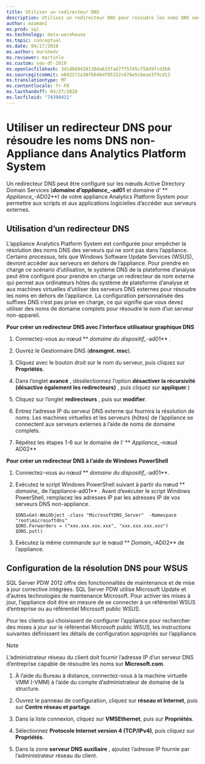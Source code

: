 ```yaml
---
title: Utiliser un redirecteur DNS
description: Utilisez un redirecteur DNS pour résoudre les noms DNS non-Appliance dans Analytics Platform System.
author: mzaman1
ms.prod: sql
ms.technology: data-warehouse
ms.topic: conceptual
ms.date: 04/17/2018
ms.author: murshedz
ms.reviewer: martinle
ms.custom: seo-dt-2019
ms.openlocfilehash: 3d1d0d9428138da615fad7ff5745c758d9fcd3b8
ms.sourcegitcommit: e042272a38fb646df05152c676e5cbeae3f9cd13
ms.translationtype: MT
ms.contentlocale: fr-FR
ms.lasthandoff: 04/27/2020
ms.locfileid: "74399431"
---
```

# <a name="use-a-dns-forwarder-to-resolve-non-appliance-dns-names-in-analytics-platform-system"></a>Utiliser un redirecteur DNS pour résoudre les noms DNS non-Appliance dans Analytics Platform System
Un redirecteur DNS peut être configuré sur les nœuds Active Directory Domain Services (**_domaine d’appliance\__-ad01** et domaine d' ** _Appliance\__-AD02**) de votre appliance Analytics Platform System pour permettre aux scripts et aux applications logicielles d’accéder aux serveurs externes.  
  
## <a name="using-a-dns-forwarder"></a><a name="ResolveDNS"></a>Utilisation d’un redirecteur DNS  
L’appliance Analytics Platform System est configurée pour empêcher la résolution des noms DNS des serveurs qui ne sont pas dans l’appliance. Certains processus, tels que Windows Software Update Services (WSUS), devront accéder aux serveurs en dehors de l’appliance. Pour prendre en charge ce scénario d’utilisation, le système DNS de la plateforme d’analyse peut être configuré pour prendre en charge un redirecteur de nom externe qui permet aux ordinateurs hôtes du système de plateforme d’analyse et aux machines virtuelles d’utiliser des serveurs DNS externes pour résoudre les noms en dehors de l’appliance. La configuration personnalisée des suffixes DNS n’est pas prise en charge, ce qui signifie que vous devez utiliser des noms de domaine complets pour résoudre le nom d’un serveur non-appareil.  
  
**Pour créer un redirecteur DNS avec l’interface utilisateur graphique DNS**  
  
1.  Connectez-vous au nœud ** _domaine du dispositif\__-ad01** .  
  
2.  Ouvrez le Gestionnaire DNS (**dnsmgmt. msc**).  
  
3.  Cliquez avec le bouton droit sur le nom du serveur, puis cliquez sur **Propriétés**.  
  
4.  Dans l’onglet **avancé** , désélectionnez l’option **désactiver la récursivité (désactive également les redirecteurs)** , puis cliquez sur **appliquer**.)  
  
5.  Cliquez sur l’onglet **redirecteurs** , puis sur **modifier**.  
  
6.  Entrez l’adresse IP du serveur DNS externe qui fournira la résolution de noms. Les machines virtuelles et les serveurs (hôtes) de l’appliance se connectent aux serveurs externes à l’aide de noms de domaine complets.  
  
7.  Répétez les étapes 1-6 sur le domaine de l' ** _Appliance\__-nœud AD02**  
  
**Pour créer un redirecteur DNS à l’aide de Windows PowerShell**  
  
1.  Connectez-vous au nœud ** _domaine du dispositif\__-ad01**.  
  
2.  Exécutez le script Windows PowerShell suivant à partir du nœud ** _domaine\__ de l’appliance-ad01** . Avant d’exécuter le script Windows PowerShell, remplacez les adresses IP par les adresses IP de vos serveurs DNS non-appliance.  
  
    ```  
    $DNS=Get-WmiObject -class "MicrosoftDNS_Server"  -Namespace "root\microsoftdns"  
    $DNS.Forwarders = ("xxx.xxx.xxx.xxx", "xxx.xxx.xxx.xxx")  
    $DNS.put()  
    ```  
  
3.  Exécutez la même commande sur le nœud ** _Domain\__-AD02** de l’appliance.  
  
## <a name="configuring-dns-resolution-for-wsus"></a>Configuration de la résolution DNS pour WSUS  
SQL Server PDW 2012 offre des fonctionnalités de maintenance et de mise à jour corrective intégrées. SQL Server PDW utilise Microsoft Update et d’autres technologies de maintenance Microsoft. Pour activer les mises à jour, l’appliance doit être en mesure de se connecter à un référentiel WSUS d’entreprise ou au référentiel Microsoft public WSUS.  
  
Pour les clients qui choisissent de configurer l’appliance pour rechercher des mises à jour sur le référentiel Microsoft public WSUS, les instructions suivantes définissent les détails de configuration appropriés sur l’appliance.  
  
> [!NOTE]  
> L’administrateur réseau du client doit fournir l’adresse IP d’un serveur DNS d’entreprise capable de résoudre les noms sur **Microsoft.com**.  
  
1.  À l’aide du Bureau à distance, connectez-<fabric domain>vous à la machine virtuelle VMM (-VMM) à l’aide du compte d’administrateur de domaine de la structure.  
  
2.  Ouvrez le panneau de configuration, cliquez sur **réseau et Internet**, puis sur **Centre réseau et partage**.  
  
3.  Dans la liste connexion, cliquez sur **VMSEthernet**, puis sur **Propriétés**.  
  
4.  Sélectionnez **Protocole Internet version 4 (TCP/IPv4)**, puis cliquez sur **Propriétés**.  
  
5.  Dans la zone **serveur DNS auxiliaire** , ajoutez l’adresse IP fournie par l’administrateur réseau du client.  
  
<!-- MISSING LINKS ## See Also  
[Common Metadata Query Examples &#40;SQL Server PDW&#41;](../sqlpdw/common-metadata-query-examples-sql-server-pdw.md)  -->  
  
